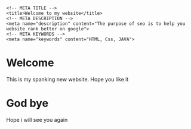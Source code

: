 <!DOCTYPE html>
<html>

<head>
    <meta charset="UFT-8"
    <!-- META VIEWPORT -->
    <meta name="viewport" content="width=device-widh, initial-scale=1.0">
    <!-- META EDGE -->
    <meta http-equiv="X-UA_Compatible" content="ie=edge"

    <!-- META TITLE -->
    <title>Welcome to my website</title>
    <!-- META DESCRIPTION --> 
    <meta name="description" content="The purpose of seo is to help you website rank better on google">
    <!-- META KEYWORDS -->
    <meta name="keywords" content="HTML, Css, JAVA">
</head>

<body>
    <h1>Welcome</h1>
    <p>This is my spanking new website. Hope you like it</p>
    <h1>God bye</h1>
    <p>Hope i will see you again</p>
</body>
</html>
